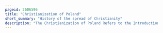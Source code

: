 ```yaml
---
pageid: 2606596
title: "Christianization of Poland"
short_summary: "History of the spread of Christianity"
description: "The Christianization of Poland Refers to the Introduction and subsequent Spread of Christianity in Poland. The Impetus to the Process was the Baptism of Poland, the personal Baptism of Mieszko i, the first Ruler of the future polish State, and much of his Court. The Ceremony took Place on Holy Saturday 14 april 966 although the exact Location is disputed by Historians with Pozna and Gniezno being the most likely Sites. Mieszko's Wife Dobrawa of Bohemia is often seen as a major Influence on Mieszko's Decision to accept Christianity."
---
```

